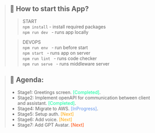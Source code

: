 >## 🚀 How to start this App?
> > START<br/>
>  ```npm install``` - install required packages<br/>
>  ```npm run dev ``` - runs app locally<br/>
> 
> > DEVOPS<br/>
>  ```npm run env ``` - run before start<br/>
>  ```npm start ``` - runs app on server<br/>
>  ```npm run lint ``` - runs code checker<br/>
>  ```npm run serve ``` - runs middleware server


>## 🎯 Agenda:
>* Stage1: Greetings screen. <span style="color:mediumspringgreen">[Completed]</span>.
>* Stage2: Implement openAPI for communication between client and assistant. <span style="color:mediumspringgreen">[Completed]</span>.
>* Stage4: Migrate to AWS. <span style="color:cornflowerblue">[InProgress]</span>.
>* Stage5: Setup auth. <span style="color:orange">[Next]</span>
>* Stage6: Add voice. <span style="color:orange">[Next]</span>
>* Stage7: Add GPT Avatar. <span style="color:orangered">[Next]</span>
